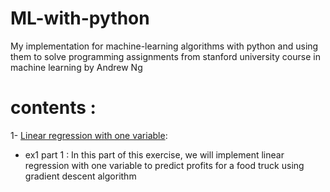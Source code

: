 # ML-with-python

My implementation for machine-learning algorithms with python and using them to solve programming assignments from stanford university course in machine learning by Andrew Ng

# contents :

1- [Linear regression with one variable](https://github.com/raneem11/ML-with-python/blob/master/lin-reg-onevar.ipynb):

 - ex1 part 1 : In this part of this exercise, we will implement linear regression with one variable to predict profits for a food truck   using
gradient descent algorithm 
